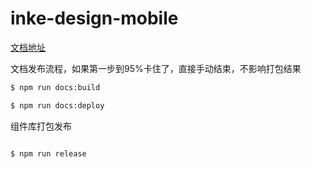 # inke-design-mobile

[文档地址](https://inke-design.github.io/inke-design-mobile/)

文档发布流程，如果第一步到95%卡住了，直接手动结束，不影响打包结果

```bash
$ npm run docs:build

$ npm run docs:deploy
```
组件库打包发布

```bash

$ npm run release
